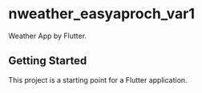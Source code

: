 # nweather_easyaproch_var1

Weather App by Flutter.

## Getting Started

This project is a starting point for a Flutter application.

